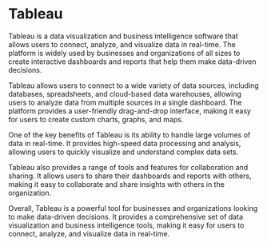 # Tableau

Tableau is a data visualization and business intelligence software that allows users to connect, analyze, and visualize data in real-time. The platform is widely used by businesses and organizations of all sizes to create interactive dashboards and reports that help them make data-driven decisions.

Tableau allows users to connect to a wide variety of data sources, including databases, spreadsheets, and cloud-based data warehouses, allowing users to analyze data from multiple sources in a single dashboard. The platform provides a user-friendly drag-and-drop interface, making it easy for users to create custom charts, graphs, and maps.

One of the key benefits of Tableau is its ability to handle large volumes of data in real-time. It provides high-speed data processing and analysis, allowing users to quickly visualize and understand complex data sets.

Tableau also provides a range of tools and features for collaboration and sharing. It allows users to share their dashboards and reports with others, making it easy to collaborate and share insights with others in the organization.

Overall, Tableau is a powerful tool for businesses and organizations looking to make data-driven decisions. It provides a comprehensive set of data visualization and business intelligence tools, making it easy for users to connect, analyze, and visualize data in real-time.

